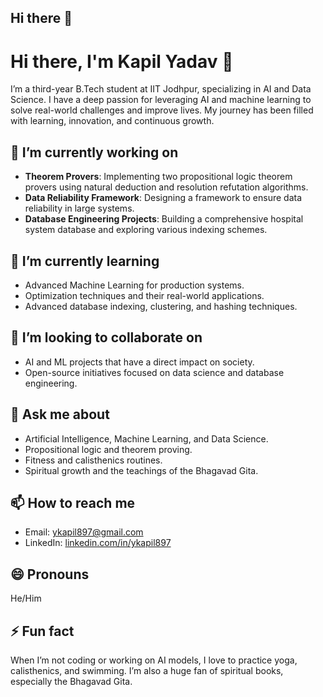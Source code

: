 ## Hi there 👋

# Hi there, I'm Kapil Yadav 👋

I’m a third-year B.Tech student at IIT Jodhpur, specializing in AI and Data Science. I have a deep passion for leveraging AI and machine learning to solve real-world challenges and improve lives. My journey has been filled with learning, innovation, and continuous growth.

## 🔭 I’m currently working on
- **Theorem Provers**: Implementing two propositional logic theorem provers using natural deduction and resolution refutation algorithms.
- **Data Reliability Framework**: Designing a framework to ensure data reliability in large systems.
- **Database Engineering Projects**: Building a comprehensive hospital system database and exploring various indexing schemes.

## 🌱 I’m currently learning
- Advanced Machine Learning for production systems.
- Optimization techniques and their real-world applications.
- Advanced database indexing, clustering, and hashing techniques.

## 👯 I’m looking to collaborate on
- AI and ML projects that have a direct impact on society.
- Open-source initiatives focused on data science and database engineering.

## 💬 Ask me about
- Artificial Intelligence, Machine Learning, and Data Science.
- Propositional logic and theorem proving.
- Fitness and calisthenics routines.
- Spiritual growth and the teachings of the Bhagavad Gita.

## 📫 How to reach me
- Email: ykapil897@gmail.com
- LinkedIn: [linkedin.com/in/ykapil897](https://www.linkedin.com/in/ykapil897)

## 😄 Pronouns
He/Him

## ⚡ Fun fact
When I’m not coding or working on AI models, I love to practice yoga, calisthenics, and swimming. I’m also a huge fan of spiritual books, especially the Bhagavad Gita.
